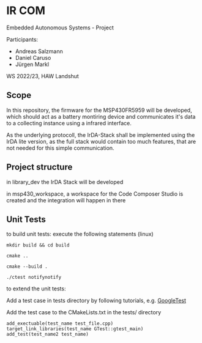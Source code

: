 # IR COM

Embedded Autonomous Systems - Project

Participants: 
* Andreas Salzmann
* Daniel Caruso
* Jürgen Markl

WS 2022/23, HAW Landshut


## Scope

In this repository, the firmware for the MSP430FR5959 will be developed, which should act as a battery montiring device and communicates it's data to a collecting instance using a infrared interface. 

As the underlying protocoll, the IrDA-Stack shall be implemented using the IrDA lite version, as the full stack would contain too much features, that are not needed for this simple communication. 

## Project structure

in library_dev the IrDA Stack will be developed

in msp430_workspace, a workspace for the Code Composer Studio is created and the integration will happen in there




## Unit Tests

to build unit tests: execute the following statements (linux)

    mkdir build && cd build

    cmake ..

    cmake --build .

    ./ctest notifynotify


to extend the unit tests: 

Add a test case in tests directory by following tutorials, e.g. [GoogleTest](https://google.github.io/googletest/quickstart-cmake.html)

Add the test case to the CMakeLists.txt in the tests/ directory

    add_exectuable(test_name test_file.cpp)
    target_link_libraries(test_name GTest::gtest_main)
    add_test(test_name2 test_name)


